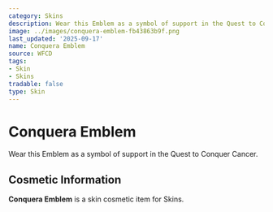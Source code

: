 ```yaml
---
category: Skins
description: Wear this Emblem as a symbol of support in the Quest to Conquer Cancer.
image: ../images/conquera-emblem-fb43863b9f.png
last_updated: '2025-09-17'
name: Conquera Emblem
source: WFCD
tags:
- Skin
- Skins
tradable: false
type: Skin
---
```


# Conquera Emblem

Wear this Emblem as a symbol of support in the Quest to Conquer Cancer.

## Cosmetic Information

**Conquera Emblem** is a skin cosmetic item for Skins.

